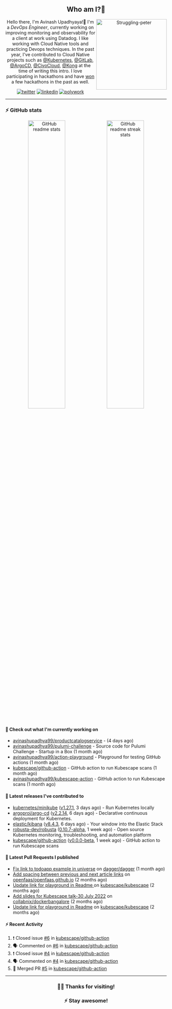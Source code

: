 <div align='center'>
  
## Who am I?🤔

<img align="right" width="220" src="https://media.giphy.com/media/YFkpsHWCsNUUo/giphy.gif" alt="Struggling-peter" />

Hello there, I'm Avinash Upadhyaya!👋 I'm a _DevOps Engineer_, currently working on improving monitoring and observability for a client at work using Datadog. I like working with Cloud Native tools and practicing Devops techniques. In the past year, I've contributed to Cloud Native projects such as [@Kubernetes](https://github.com/pulls?q=is%3Apr+author%3Aavinashupadhya99+archived%3Afalse+user%3Akubernetes), [@GitLab](https://gitlab.com/groups/gitlab-org/-/merge_requests?scope=all&state=all&author_username=avinashupadhya99), [@ArgoCD](https://github.com/pulls?q=is%3Apr+author%3Aavinashupadhya99+archived%3Afalse+user%3Aargoproj), [@CivoCloud](https://github.com/pulls?q=is%3Apr+author%3Aavinashupadhya99+archived%3Afalse+user%3Acivo), [@Kong](https://github.com/pulls?q=is%3Apr+author%3Aavinashupadhya99+archived%3Afalse+user%3AKong) at the time of writing this intro. I love participating in hackathons and have [won](https://devpost.com/avinashupadhya99) a few hackathons in the past as well.


[![twitter](https://img.shields.io/badge/-@avinash__ukr-%231DA1F2?style=for-the-badge&logo=twitter&logoColor=ffffff)](https://twitter.com/avinash_ukr)
[![linkedin](https://img.shields.io/badge/-Avinash%20Upadhyaya-%230A67C3?style=for-the-badge&logo=linkedin&logoColor=ffffff)](https://www.linkedin.com/in/avinash-upadhyaya/)
[![polywork](https://img.shields.io/badge/-@avinashupadhya99-%23338BFF?style=for-the-badge&logo=polywork&logoColor=ffffff)](https://www.polywork.com/avinashupadhya99)

---

</div>

### ⚡ GitHub stats

<p align="center">
  <img width="48%" src="https://github-readme-stats.vercel.app/api?username=avinashupadhya99&show_icons=true&theme=tokyonight" alt="GitHub readme stats" />
  <img width="48%" src="https://github-readme-streak-stats.herokuapp.com?user=avinashupadhya99&theme=dark&hide_border=true&date_format=M%20j%5B%2C%20Y%5D" alt="GitHub readme streak stats" />
</p>

#### 👷 Check out what I'm currently working on

- [avinashupadhya99/productcatalogservice](https://github.com/avinashupadhya99/productcatalogservice) -  (4 days ago)
- [avinashupadhya99/pulumi-challenge](https://github.com/avinashupadhya99/pulumi-challenge) - Source code for Pulumi Challenge - Startup in a Box (1 month ago)
- [avinashupadhya99/action-playground](https://github.com/avinashupadhya99/action-playground) - Playground for testing GitHub actions (1 month ago)
- [kubescape/github-action](https://github.com/kubescape/github-action) - GitHub action to run Kubescape scans (1 month ago)
- [avinashupadhya99/kubescape-action](https://github.com/avinashupadhya99/kubescape-action) - GitHub action to run Kubescape scans (1 month ago)

#### 🔭 Latest releases I've contributed to

- [kubernetes/minikube](https://github.com/kubernetes/minikube) ([v1.27.1](https://github.com/kubernetes/minikube/releases/tag/v1.27.1), 3 days ago) - Run Kubernetes locally
- [argoproj/argo-cd](https://github.com/argoproj/argo-cd) ([v2.2.14](https://github.com/argoproj/argo-cd/releases/tag/v2.2.14), 6 days ago) - Declarative continuous deployment for Kubernetes.
- [elastic/kibana](https://github.com/elastic/kibana) ([v8.4.3](https://github.com/elastic/kibana/releases/tag/v8.4.3), 6 days ago) - Your window into the Elastic Stack
- [robusta-dev/robusta](https://github.com/robusta-dev/robusta) ([0.10.7-alpha](https://github.com/robusta-dev/robusta/releases/tag/0.10.7-alpha), 1 week ago) - Open source Kubernetes monitoring, troubleshooting, and automation platform
- [kubescape/github-action](https://github.com/kubescape/github-action) ([v0.0.0-beta](https://github.com/kubescape/github-action/releases/tag/v0.0.0-beta), 1 week ago) - GitHub action to run Kubescape scans

#### 🔨 Latest Pull Requests I published

- [Fix link to todoapp example in universe](https://github.com/dagger/dagger/pull/2940) on [dagger/dagger](https://github.com/dagger/dagger) (1 month ago)
- [Add spacing between previous and next article links](https://github.com/openfaas/openfaas.github.io/pull/292) on [openfaas/openfaas.github.io](https://github.com/openfaas/openfaas.github.io) (2 months ago)
- [Update link for playground in Readme ](https://github.com/kubescape/kubescape/pull/581) on [kubescape/kubescape](https://github.com/kubescape/kubescape) (2 months ago)
- [Add slides for Kubescape talk-30 July 2022](https://github.com/collabnix/dockerbangalore/pull/36) on [collabnix/dockerbangalore](https://github.com/collabnix/dockerbangalore) (2 months ago)
- [Update link for playground in Readme](https://github.com/kubescape/kubescape/pull/579) on [kubescape/kubescape](https://github.com/kubescape/kubescape) (2 months ago)

#### ⚡ Recent Activity

<!--START_SECTION:activity-->
1. ❗️ Closed issue [#6](https://github.com/kubescape/github-action/issues/6) in [kubescape/github-action](https://github.com/kubescape/github-action)
2. 🗣 Commented on [#6](https://github.com/kubescape/github-action/issues/6) in [kubescape/github-action](https://github.com/kubescape/github-action)
3. ❗️ Closed issue [#4](https://github.com/kubescape/github-action/issues/4) in [kubescape/github-action](https://github.com/kubescape/github-action)
4. 🗣 Commented on [#4](https://github.com/kubescape/github-action/issues/4) in [kubescape/github-action](https://github.com/kubescape/github-action)
5. 🎉 Merged PR [#5](https://github.com/kubescape/github-action/pull/5) in [kubescape/github-action](https://github.com/kubescape/github-action)
<!--END_SECTION:activity-->



---

<div align='center'>
  
### 🙇‍♂️ Thanks for visiting!
### ⚡ Stay awesome!
  
</div>



